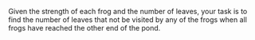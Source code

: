 Given the strength of each frog and the number of leaves, your task is to find the number of leaves that not be visited by any of the frogs when all frogs have reached the other end of the pond. 
